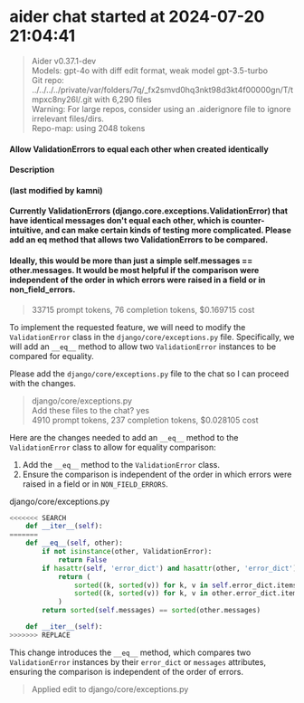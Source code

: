 
# aider chat started at 2024-07-20 21:04:41

> Aider v0.37.1-dev  
> Models: gpt-4o with diff edit format, weak model gpt-3.5-turbo  
> Git repo: ../../../../private/var/folders/7q/_fx2smvd0hq3nkt98d3kt4f00000gn/T/tmpxc8ny26l/.git with 6,290 files  
> Warning: For large repos, consider using an .aiderignore file to ignore irrelevant files/dirs.  
> Repo-map: using 2048 tokens  

#### Allow ValidationErrors to equal each other when created identically  
#### Description  
#### 	   
#### 		(last modified by kamni)  
#### 	   
#### Currently ValidationErrors (django.core.exceptions.ValidationError) that have identical messages don't equal each other, which is counter-intuitive, and can make certain kinds of testing more complicated. Please add an __eq__ method that allows two ValidationErrors to be compared.   
#### Ideally, this would be more than just a simple self.messages == other.messages. It would be most helpful if the comparison were independent of the order in which errors were raised in a field or in non_field_errors.  
> 33715 prompt tokens, 76 completion tokens, $0.169715 cost  

To implement the requested feature, we will need to modify the `ValidationError` class in the `django/core/exceptions.py` file. Specifically, we will add an `__eq__` method to allow two `ValidationError` instances to be compared for equality.

Please add the `django/core/exceptions.py` file to the chat so I can proceed with the changes.

> django/core/exceptions.py  
> Add these files to the chat? yes  
> 4910 prompt tokens, 237 completion tokens, $0.028105 cost  

Here are the changes needed to add an `__eq__` method to the `ValidationError` class to allow for equality comparison:

1. Add the `__eq__` method to the `ValidationError` class.
2. Ensure the comparison is independent of the order in which errors were raised in a field or in `NON_FIELD_ERRORS`.

django/core/exceptions.py
```python
<<<<<<< SEARCH
    def __iter__(self):
=======
    def __eq__(self, other):
        if not isinstance(other, ValidationError):
            return False
        if hasattr(self, 'error_dict') and hasattr(other, 'error_dict'):
            return (
                sorted((k, sorted(v)) for k, v in self.error_dict.items()) ==
                sorted((k, sorted(v)) for k, v in other.error_dict.items())
            )
        return sorted(self.messages) == sorted(other.messages)

    def __iter__(self):
>>>>>>> REPLACE
```

This change introduces the `__eq__` method, which compares two `ValidationError` instances by their `error_dict` or `messages` attributes, ensuring the comparison is independent of the order of errors.

> Applied edit to django/core/exceptions.py  
